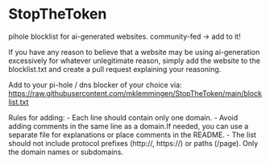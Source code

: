 # StopTheToken
pihole blocklist for ai-generated websites. community-fed -> add to it! 

If you have any reason to believe that a website may be using ai-generation excessively for whatever unlegitimate reason, simply add the website to the blocklist.txt and create a pull request explaining your reasoning. 

Add to your pi-hole / dns blocker of your choice via:
https://raw.githubusercontent.com/mklemmingen/StopTheToken/main/blocklist.txt

Rules for adding:
    - Each line should contain only one domain.
    - Avoid adding comments in the same line as a domain.If needed, you can use a separate file for explanations or place comments in the README.
    - The list should not include protocol prefixes (http://, https://) or paths (/page). Only the domain names or subdomains.


